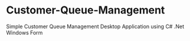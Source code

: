 # Customer-Queue-Management
Simple Customer Queue Management Desktop Application using C# .Net Windows Form 
